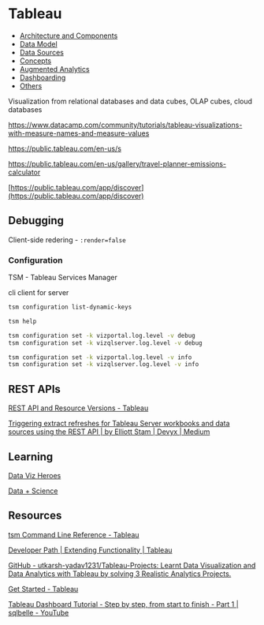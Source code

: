 # Tableau

- [Architecture and Components](ai/data-science/tableau/architecture-components.md)
- [Data Model](ai/data-science/tableau/data-model.md)
- [Data Sources](ai/data-science/tableau/data-sources.md)
- [Concepts](ai/data-science/tableau/concepts.md)
- [Augmented Analytics](ai/data-science/tableau/augmented-analytics.md)
- [Dashboarding](ai/data-science/tableau/dashboarding.md)
- [Others](ai/data-science/tableau/others.md)

Visualization from relational databases and data cubes, OLAP cubes, cloud databases

<https://www.datacamp.com/community/tutorials/tableau-visualizations-with-measure-names-and-measure-values>

<https://public.tableau.com/en-us/s>

<https://public.tableau.com/en-us/gallery/travel-planner-emissions-calculator>

[https://public.tableau.com/app/discover](https://public.tableau.com/app/discover)

## Debugging

Client-side redering - `:render=false`

### Configuration

TSM - Tableau Services Manager

cli client for server

```bash
tsm configuration list-dynamic-keys

tsm help

tsm configuration set -k vizportal.log.level -v debug
tsm configuration set -k vizqlserver.log.level -v debug

tsm configuration set -k vizportal.log.level -v info
tsm configuration set -k vizqlserver.log.level -v info
```

## REST APIs

[REST API and Resource Versions - Tableau](https://help.tableau.com/current/api/rest_api/en-us/REST/rest_api_concepts_versions.htm)

[Triggering extract refreshes for Tableau Server workbooks and data sources using the REST API | by Elliott Stam | Devyx | Medium](https://medium.com/snake-charmer-python-and-analytics/triggering-extract-refreshes-for-tableau-server-workbooks-and-data-sources-using-the-rest-api-d4a8b8c001bf)

## Learning

[Data Viz Heroes](https://twitter.com/i/lists/231325896)

[Data + Science](https://www.dataplusscience.com/TableauReferenceGuide/)

## Resources

[tsm Command Line Reference - Tableau](https://help.tableau.com/current/server/en-us/tsm.htm)

[Developer Path | Extending Functionality | Tableau](https://www.tableau.com/learn/learning-paths/developer)

[GitHub - utkarsh-yadav1231/Tableau-Projects: Learnt Data Visualization and Data Analytics with Tableau by solving 3 Realistic Analytics Projects.](https://github.com/utkarsh-yadav1231/Tableau-Projects)

[Get Started - Tableau](https://help.tableau.com/current/pro/desktop/en-us/gettingstarted_overview.htm)

[Tableau Dashboard Tutorial - Step by step, from start to finish - Part 1 | sqlbelle - YouTube](https://www.youtube.com/watch?v=cGa7QDeueTA)

